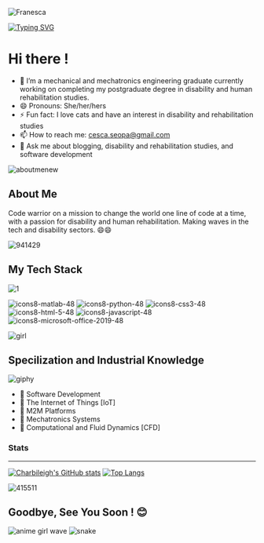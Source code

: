 ![Franesca](https://user-images.githubusercontent.com/44195461/126047903-9a520d1a-aa8e-4ad3-b1f9-acaa2c117a5a.png)

[![Typing SVG](https://readme-typing-svg.demolab.com?font=Fredoka&size=30&pause=1000&color=BC07F7&background=FFFFFF00&random=false&width=435&lines=Software+Developer+%3C(%CB%B6%E1%B5%94%E1%B5%95%E1%B5%94%CB%B6)%3E)](https://git.io/typing-svg)

# Hi there !


- 🔭 I’m a mechanical and mechatronics engineering graduate currently working on completing my postgraduate degree in disability and human rehabilitation studies. 
- 😄 Pronouns: She/her/hers
- ⚡ Fun fact: I love cats and have an interest in disability and rehabilitation studies
- 📫 How to reach me: cesca.seopa@gmail.com
- 💬 Ask me about blogging, disability and rehabilitation studies, and software development 


![aboutmenew](https://user-images.githubusercontent.com/44195461/126047965-2a82f53e-3b48-4649-ba4d-52e5ac0edb79.gif)


## About Me

Code warrior on a mission to change the world one line of code at a time, with a passion for disability and human rehabilitation. Making waves in the tech and disability sectors. 😄😄

![941429](https://user-images.githubusercontent.com/44195461/126048933-724589e7-8ede-4d1a-a8a7-9c0996a65107.jpg)
## My Tech Stack

![1](https://user-images.githubusercontent.com/44195461/126049658-dc73611b-071e-4000-b400-55c1eccd675f.gif)

![icons8-matlab-48](https://user-images.githubusercontent.com/44195461/126067123-efa2423f-3eb8-492d-b11b-922db7952e40.png)
![icons8-python-48](https://user-images.githubusercontent.com/44195461/126067462-bc67b9c6-6ab0-428c-824e-96481470dce8.png)
![icons8-css3-48](https://user-images.githubusercontent.com/44195461/126067467-360f62fd-42c5-49b8-b4b4-238e8077495f.png)
![icons8-html-5-48](https://user-images.githubusercontent.com/44195461/126067469-a8e31422-2fc1-4a3b-809e-2da8af4c52f0.png)
![icons8-javascript-48](https://user-images.githubusercontent.com/44195461/126067471-4d1d80c4-035a-4018-acaf-138032f8e2c3.png)
![icons8-microsoft-office-2019-48](https://user-images.githubusercontent.com/44195461/126067476-d944b4a1-74ef-41f0-a7c0-345fb4111824.png)











![girl](https://user-images.githubusercontent.com/44195461/126067778-f5ef38c1-8177-464f-915d-dee8609aefd3.gif)






## Specilization and Industrial Knowledge
![giphy](https://user-images.githubusercontent.com/44195461/126049668-0454deff-59a7-4080-a49a-2ef5ee970399.gif)



- :briefcase: Software Development 
- 💼 The Internet of Things [IoT]
- :briefcase: M2M Platforms
- :briefcase: Mechatronics Systems  
- :briefcase: Computational and Fluid Dynamics [CFD]

### Stats
---
 [![Charbileigh's GitHub stats](https://github-readme-stats.vercel.app/api?username=charbileigh&theme=midnight-purple)](https://github.com/anuraghazra/github-readme-stats)
 [![Top Langs](https://github-readme-stats.vercel.app/api/top-langs/?username=charbileigh&theme=midnight-purple)](https://github.com/anuraghazra/github-readme-stats)





![415511](https://user-images.githubusercontent.com/44195461/126048133-b9652d5e-0835-44e4-b1b5-b42746af5e74.jpg)

## Goodbye, See You Soon ! :blush:


![anime girl wave](https://user-images.githubusercontent.com/44195461/126068011-1e2ac1ea-22bf-4640-b379-4845cd7ca15f.gif)
![snake](https://user-images.githubusercontent.com/44195461/126070537-4917b556-c50d-458f-aa9e-9b93a9cafe63.gif)







<!--
**charbileigh/charbileigh** is a ✨ _special_ ✨ repository because its `README.md` (this file) appears on your GitHub profile. 👋
-->
